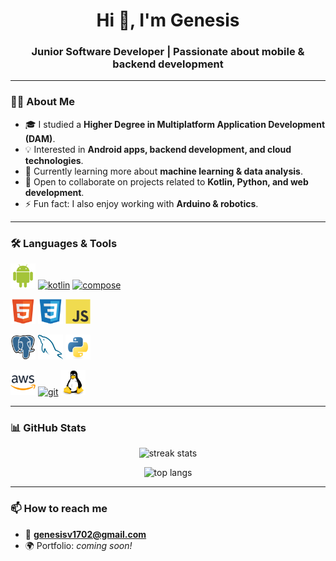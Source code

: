 <h1 align="center">Hi 👋, I'm Genesis</h1>
<h3 align="center">Junior Software Developer | Passionate about mobile & backend development</h3>

---

### 👨‍💻 About Me
- 🎓 I studied a **Higher Degree in Multiplatform Application Development (DAM)**.  
- 💡 Interested in **Android apps, backend development, and cloud technologies**.  
- 🌱 Currently learning more about **machine learning & data analysis**.  
- 🤝 Open to collaborate on projects related to **Kotlin, Python, and web development**.  
- ⚡ Fun fact: I also enjoy working with **Arduino & robotics**.  

---

### 🛠️ Languages & Tools
<p align="left">
  <!-- Mobile -->
  <a href="https://developer.android.com" target="_blank"><img src="https://raw.githubusercontent.com/devicons/devicon/master/icons/android/android-original.svg" alt="android" width="40" height="40"/></a>
  <a href="https://kotlinlang.org" target="_blank"><img src="https://www.vectorlogo.zone/logos/kotlinlang/kotlinlang-icon.svg" alt="kotlin" width="40" height="40"/></a>
  <a href="https://developer.android.com/jetpack/compose" target="_blank"><img src="https://developer.android.com/images/jetpack/compose-hero.svg" alt="compose" width="40" height="40"/></a>
  
  <!-- Web -->
  <a href="https://www.w3.org/html/" target="_blank"><img src="https://raw.githubusercontent.com/devicons/devicon/master/icons/html5/html5-original.svg" alt="html5" width="40" height="40"/></a>
  <a href="https://www.w3schools.com/css/" target="_blank"><img src="https://raw.githubusercontent.com/devicons/devicon/master/icons/css3/css3-original.svg" alt="css3" width="40" height="40"/></a>
  <a href="https://developer.mozilla.org/en-US/docs/Web/JavaScript" target="_blank"><img src="https://raw.githubusercontent.com/devicons/devicon/master/icons/javascript/javascript-original.svg" alt="javascript" width="40" height="40"/></a>
  
  <!-- Backend & DB -->
  <a href="https://www.postgresql.org" target="_blank"><img src="https://raw.githubusercontent.com/devicons/devicon/master/icons/postgresql/postgresql-original.svg" alt="postgresql" width="40" height="40"/></a>
  <a href="https://www.mysql.com/" target="_blank"><img src="https://raw.githubusercontent.com/devicons/devicon/master/icons/mysql/mysql-original.svg" alt="mysql" width="40" height="40"/></a>
  <a href="https://www.python.org" target="_blank"><img src="https://raw.githubusercontent.com/devicons/devicon/master/icons/python/python-original.svg" alt="python" width="40" height="40"/></a>
  
  <!-- Cloud & Tools -->
  <a href="https://aws.amazon.com" target="_blank"><img src="https://raw.githubusercontent.com/devicons/devicon/master/icons/amazonwebservices/amazonwebservices-original.svg" alt="aws" width="40" height="40"/></a>
  <a href="https://git-scm.com/" target="_blank"><img src="https://www.vectorlogo.zone/logos/git-scm/git-scm-icon.svg" alt="git" width="40" height="40"/></a>
  <a href="https://www.linux.org/" target="_blank"><img src="https://raw.githubusercontent.com/devicons/devicon/master/icons/linux/linux-original.svg" alt="linux" width="40" height="40"/></a>
</p>

---

### 📊 GitHub Stats
<p align="center">
  <img src="https://github-readme-streak-stats.herokuapp.com/?user=genesisvergaraa&theme=tokyonight" alt="streak stats" />
</p>
<p align="center">
  <img src="https://github-readme-stats-mu-ruddy.vercel.app/api/top-langs/?username=genesisvergaraa&layout=compact&theme=tokyonight" alt="top langs" />
</p>

---

### 📫 How to reach me
- 📧 **genesisv1702@gmail.com**  
- 🌍 Portfolio: *coming soon!*  
